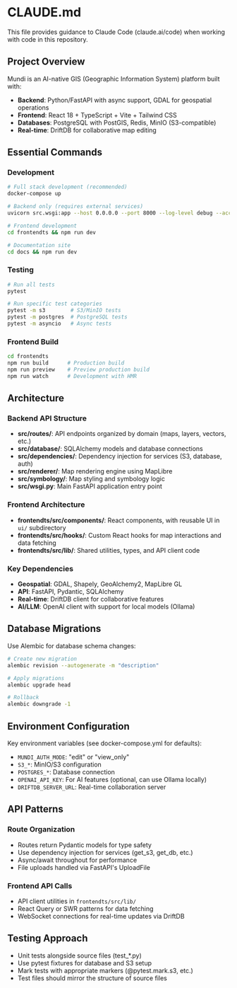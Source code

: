 # CLAUDE.md

This file provides guidance to Claude Code (claude.ai/code) when working with code in this repository.

## Project Overview

Mundi is an AI-native GIS (Geographic Information System) platform built with:
- **Backend**: Python/FastAPI with async support, GDAL for geospatial operations
- **Frontend**: React 18 + TypeScript + Vite + Tailwind CSS
- **Databases**: PostgreSQL with PostGIS, Redis, MinIO (S3-compatible)
- **Real-time**: DriftDB for collaborative map editing

## Essential Commands

### Development
```bash
# Full stack development (recommended)
docker-compose up

# Backend only (requires external services)
uvicorn src.wsgi:app --host 0.0.0.0 --port 8000 --log-level debug --access-log --use-colors

# Frontend development
cd frontendts && npm run dev

# Documentation site
cd docs && npm run dev
```

### Testing
```bash
# Run all tests
pytest

# Run specific test categories
pytest -m s3        # S3/MinIO tests
pytest -m postgres  # PostgreSQL tests
pytest -m asyncio   # Async tests
```

### Frontend Build
```bash
cd frontendts
npm run build      # Production build
npm run preview    # Preview production build
npm run watch      # Development with HMR
```

## Architecture

### Backend API Structure
- **src/routes/**: API endpoints organized by domain (maps, layers, vectors, etc.)
- **src/database/**: SQLAlchemy models and database connections
- **src/dependencies/**: Dependency injection for services (S3, database, auth)
- **src/renderer/**: Map rendering engine using MapLibre
- **src/symbology/**: Map styling and symbology logic
- **src/wsgi.py**: Main FastAPI application entry point

### Frontend Architecture
- **frontendts/src/components/**: React components, with reusable UI in `ui/` subdirectory
- **frontendts/src/hooks/**: Custom React hooks for map interactions and data fetching
- **frontendts/src/lib/**: Shared utilities, types, and API client code

### Key Dependencies
- **Geospatial**: GDAL, Shapely, GeoAlchemy2, MapLibre GL
- **API**: FastAPI, Pydantic, SQLAlchemy
- **Real-time**: DriftDB client for collaborative features
- **AI/LLM**: OpenAI client with support for local models (Ollama)

## Database Migrations

Use Alembic for database schema changes:
```bash
# Create new migration
alembic revision --autogenerate -m "description"

# Apply migrations
alembic upgrade head

# Rollback
alembic downgrade -1
```

## Environment Configuration

Key environment variables (see docker-compose.yml for defaults):
- `MUNDI_AUTH_MODE`: "edit" or "view_only"
- `S3_*`: MinIO/S3 configuration
- `POSTGRES_*`: Database connection
- `OPENAI_API_KEY`: For AI features (optional, can use Ollama locally)
- `DRIFTDB_SERVER_URL`: Real-time collaboration server

## API Patterns

### Route Organization
- Routes return Pydantic models for type safety
- Use dependency injection for services (get_s3, get_db, etc.)
- Async/await throughout for performance
- File uploads handled via FastAPI's UploadFile

### Frontend API Calls
- API client utilities in `frontendts/src/lib/`
- React Query or SWR patterns for data fetching
- WebSocket connections for real-time updates via DriftDB

## Testing Approach

- Unit tests alongside source files (test_*.py)
- Use pytest fixtures for database and S3 setup
- Mark tests with appropriate markers (@pytest.mark.s3, etc.)
- Test files should mirror the structure of source files